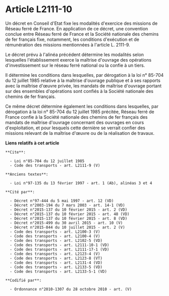 # Article L2111-10

Un décret en Conseil d'Etat fixe les modalités d'exercice des missions de Réseau ferré de France. En application de ce
décret, une convention conclue entre Réseau ferré de France et la Société nationale des chemins de fer français fixe,
notamment, les conditions d'exécution et de rémunération des missions mentionnées à l'article L. 2111-9.

Le décret prévu à l'alinéa précédent détermine les modalités selon lesquelles l'établissement exerce la maîtrise d'ouvrage
des opérations d'investissement sur le réseau ferré national ou la confie à un tiers. 

Il détermine les conditions dans lesquelles, par dérogation à la loi n° 85-704 du 12 juillet 1985 relative à la maîtrise
d'ouvrage publique et à ses rapports avec la maîtrise d'œuvre privée, les mandats de maîtrise d'ouvrage portant sur des
ensembles d'opérations sont confiés à la Société nationale des chemins de fer français. 

Ce même décret détermine également les conditions dans lesquelles, par dérogation à la loi n° 85-704 du 12 juillet 1985
précitée, Réseau ferré de France confie à la Société nationale des chemins de fer français des mandats de maîtrise d'ouvrage
concernant des ouvrages en cours d'exploitation, et pour lesquels cette dernière se verrait confier des missions relevant de
la maîtrise d'œuvre ou de la réalisation de travaux.

**Liens relatifs à cet article**

	**Cite**:

	  - Loi n°85-704 du 12 juillet 1985
	  - Code des transports - art. L2111-9 (V)

	**Anciens textes**:

	  - Loi n°97-135 du 13 février 1997 - art. 1 (Ab), alinéas 3 et 4

	**Cité par**:

	  - Décret n°97-444 du 5 mai 1997 - art. 12 (VD)
	  - Décret n°2003-194 du 7 mars 2003 - art. 14-1 (VD)
	  - Décret n°2015-137 du 10 février 2015 - art. 2 (VD)
	  - Décret n°2015-137 du 10 février 2015 - art. 48 (VD)
	  - Décret n°2015-137 du 10 février 2015 - art. 8 (VD)
	  - Décret n°2015-499 du 30 avril 2015 - art. 10 (V)
	  - Décret n°2015-844 du 10 juillet 2015 - art. 2 (V)
	  - Code des transports - art. L2100-3 (V)
	  - Code des transports - art. L2100-4 (V)
	  - Code des transports - art. L2102-5 (VD)
	  - Code des transports - art. L2111-10-1 (VD)
	  - Code des transports - art. L2111-17-1 (VD)
	  - Code des transports - art. L2123-4 (V)
	  - Code des transports - art. L2123-8 (VT)
	  - Code des transports - art. L2131-4 (VD)
	  - Code des transports - art. L2133-5 (VD)
	  - Code des transports - art. L2133-5-1 (VD)

	**Codifié par**:

	  - Ordonnance n°2010-1307 du 28 octobre 2010 - art. (V)
